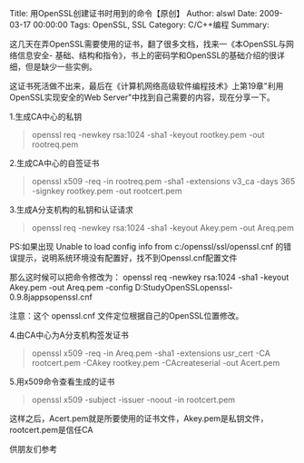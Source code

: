 Title: 用OpenSSL创建证书时用到的命令【原创】
Author: alswl
Date: 2009-03-17 00:00:00
Tags: OpenSSL, SSL
Category: C/C++编程
Summary: 

这几天在弄OpenSSL需要使用的证书，翻了很多文档，找来一《本OpenSSL与网络信息安全-
基础、结构和指令》，书上的密码学和OpenSSL的基础介绍的很详细，但是缺少一些实例。

这证书死活做不出来，最后在《计算机网络高级软件编程技术》上第19章"利用OpenSSL实现安全的Web Server"中找到自己需要的内容，现在分享一下。

1.生成CA中心的私钥

>openssl req -newkey rsa:1024 -sha1 -keyout rootkey.pem -out rootreq.pem

2.生成CA中心的自签证书

>openssl x509 -req -in rootreq.pem -sha1 -extensions v3_ca -days 365 -signkey
rootkey.pem -out rootcert.pem

3.生成A分支机构的私钥和认证请求

>openssl req -newkey rsa:1024 -sha1 -keyout Akey.pem -out Areq.pem

PS:如果出现 Unable to load config info from c:/openssl/ssl/openssl.cnf
的错误提示，说明系统环境没有配置好，找不到Openssl.cnf配置文件

那么这时候可以把命令修改为： openssl req -newkey rsa:1024 -sha1 -keyout Akey.pem -out
Areq.pem -config D:StudyOpenSSLopenssl-0.9.8jappsopenssl.cnf

注意：这个 openssl.cnf 文件定位根据自己的OpenSSL位置修改。

4.由CA中心为A分支机构签发证书

>openssl x509 -req -in Areq.pem -sha1 -extensions usr_cert -CA rootcert.pem
-CAkey rootkey.pem -CAcreateserial -out Acert.pem

5.用x509命令查看生成的证书

>openssl x509 -subject -issuer -noout -in rootcert.pem

这样之后，Acert.pem就是所要使用的证书文件，Akey.pem是私钥文件，rootcert.pem是信任CA

供朋友们参考

